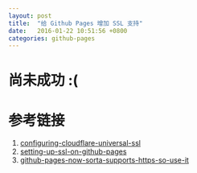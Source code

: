 ```yaml
---
layout: post
title:  "给 Github Pages 增加 SSL 支持"
date:   2016-01-22 10:51:56 +0800
categories: github-pages
---
```


# 尚未成功 :(

# 参考链接

1. [configuring-cloudflare-universal-ssl](https://www.benburwell.com/posts/configuring-cloudflare-universal-ssl/)
2. [setting-up-ssl-on-github-pages](https://blog.keanulee.com/2014/10/11/setting-up-ssl-on-github-pages.html)
3. [github-pages-now-sorta-supports-https-so-use-it](https://konklone.com/post/github-pages-now-sorta-supports-https-so-use-it)
